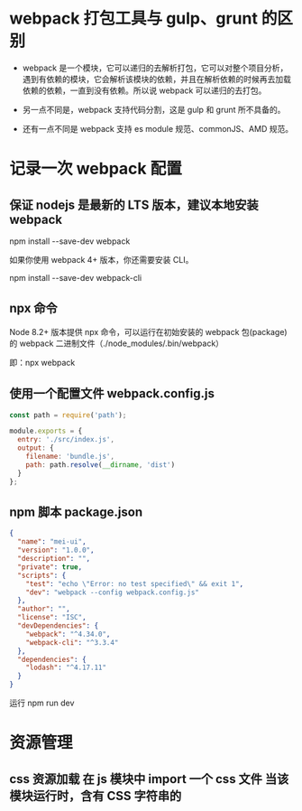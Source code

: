 # webpack 打包工具与 gulp、grunt 的区别

- webpack 是一个模块，它可以递归的去解析打包，它可以对整个项目分析，遇到有依赖的模块，它会解析该模块的依赖，并且在解析依赖的时候再去加载依赖的依赖，一直到没有依赖。所以说 webpack 可以递归的去打包。

- 另一点不同是，webpack 支持代码分割，这是 gulp 和 grunt 所不具备的。

- 还有一点不同是 webpack 支持 es module 规范、commonJS、AMD 规范。

# 记录一次 webpack 配置

## 保证 nodejs 是最新的 LTS 版本，建议本地安装 webpack

npm install --save-dev webpack

如果你使用 webpack 4+ 版本，你还需要安装 CLI。

npm install --save-dev webpack-cli

## npx 命令

Node 8.2+ 版本提供 npx 命令，可以运行在初始安装的 webpack 包(package)的 webpack 二进制文件（./node_modules/.bin/webpack）

即：npx webpack

## 使用一个配置文件 webpack.config.js

```webpack.config.js
const path = require('path');

module.exports = {
  entry: './src/index.js',
  output: {
    filename: 'bundle.js',
    path: path.resolve(__dirname, 'dist')
  }
};
```

## npm 脚本 package.json

```package.json
{
  "name": "mei-ui",
  "version": "1.0.0",
  "description": "",
  "private": true,
  "scripts": {
    "test": "echo \"Error: no test specified\" && exit 1",
    "dev": "webpack --config webpack.config.js"
  },
  "author": "",
  "license": "ISC",
  "devDependencies": {
    "webpack": "^4.34.0",
    "webpack-cli": "^3.3.4"
  },
  "dependencies": {
    "lodash": "^4.17.11"
  }
}
```

运行 npm run dev

# 资源管理

## css 资源加载 在 js 模块中 import 一个 css 文件 当该模块运行时，含有 CSS 字符串的 <style> 标签，将被插入到 html 文件的 <head> 中。

npm install --save-dev style-loader css-loader

```webpack.config.js
module: {
        rules: [{
            test: /\.css$/,
            use: [
                "style-loader",
                "css-loader"
            ]
        }]
    }
```

## 图片资源加载

npm install --save-dev file-loader

## 字体资源加载

npm install --save-dev file-loader

# 输出管理

## HtmlWebpackPlugin 插件来 创建/dist index.html 并自动加载 js 文件

npm install --save-dev html-webpack-plugin

## clean-webpack-plugin 清理 /dist 无用的文件夹

npm install clean-webpack-plugin --save-dev

```webpack.config.js
const HtmlWebpackPlugin = require('html-webpack-plugin');

plugins: [
        // 生成 /dist index.html 并自动加载output js 文件
        new HtmlWebpackPlugin({
            title: "Output Management"
        }),
        // 清理 /dist无用文件夹
        new CleanWebpackPlugin(),
    ]
```

# 开发

## 使用 source map 追踪错误和警告

开发与生产环境有所不同，谨慎使用。[source-map 介绍](https://www.webpackjs.com/configuration/devtool/)

```webpack.config.js
devtool: 'inline-source-map'
```

## webpack-dev-server 提供一个简单的 web 服务器 自动编译代码+自动刷新浏览器

npm install --save-dev webpack-dev-server

```webpack.config.js
    devServer: {
        contentBase: "./dist"
    }
```

# 模块热替换 无刷新页面，更新模块 loader 使得模块热替换变得简单

```webpack.config.js
const webpack = require('webpack');
devServer: {
      contentBase: './dist',
     hot: true
    },
plugins: [
      new CleanWebpackPlugin(['dist']),
      new HtmlWebpackPlugin({
        title: 'Hot Module Replacement'
      }),
     new webpack.NamedModulesPlugin(),
     new webpack.HotModuleReplacementPlugin()
    ],
```

# 开发和生产环境配置，拆分为 webpack.base.config.js & webpack.dev.config.js & webpack.prod.config.js

## 使用 webpack-merge 合并配置文件

npm install --save-dev webpack-merge

## 指定环境

```webpck.prod.config.js
const webpack = require('webpack');
new webpack.DefinePlugin({
      'process.env.NODE_ENV': JSON.stringify('production')
     })
```

# 代码分离

## 通过入口起点[entry]分离代码

## CommonsChunkPlugin 插件，是一个可选的用于建立一个独立文件(又称作 chunk)的功能，这个文件包括多个入口 chunk 的公共模块。

## 拆分公共模块，第一次加载时缓存至浏览器缓存中

## 使用 webpack 构建有三种主要代码类型

- 你或你的团队源代码 (app.js)
- 你的源码会依赖的任何第三方的 library 或“vendor” (vendor)
- webapck 的 runtime 和 manifest, 管理所有模块的交互

## runtime

runtime，以及伴随的 manifest 数据，主要是指：在浏览器运行过程中，webpack 用来连接模块化应用程序所需的所有代码。它包含：在模块交互时，连接模块所需的加载和解析逻辑。包括：已经加载到浏览器中的连接模块逻辑，以及尚未加载模块的延迟加载逻辑。

## manifest

在你的应用程序中，形如 index.html 文件、一些 bundle 和各种资源，都必须以某种方式加载和链接到应用程序，一旦被加载到浏览器中。在经过打包、压缩、为延迟加载而拆分为细小的 chunk 这些 webpack 优化 之后，你精心安排的 /src 目录的文件结构都已经不再存在。所以 webpack 如何管理所有所需模块之间的交互呢？这就是 manifest 数据用途的由来……

当 compiler 开始执行、解析和映射应用程序时，它会保留所有模块的详细要点。这个数据集合称为 "manifest"，当完成打包并发送到浏览器时，runtime 会通过 manifest 来解析和加载模块。无论你选择哪种 模块语法，那些 import 或 require 语句现在都已经转换为 **webpack_require** 方法，此方法指向模块标识符(module identifier)。通过使用 manifest 中的数据，runtime 将能够检索这些标识符，找出每个标识符背后对应的模块。

## 多入口-将多个入口 chunk 的公共模块提取为一个单独 chunk

```webpack.prod.config.js
const webpack = require("webpack");
// 分离
entry: {
      index: './src/index.js',
      another: './src/another-module.js'
}

// 防止代码重复
new webpack.optimize.CommonsChunkPlugin({
  name: 'common' // 指定公共 bundle 的名称
})
```

## 使用 import("xxxx") 动态导入时的动态代码拆分

```webpack.prod.config.js
output: {
  chunkFilename: "[name].bundle.js"
}
```

# 懒加载

继续上文动态加载，当与用户第一次交互时（如 click） 才加载模块。

```xxx.js
user.onclick = (e) => import(/* webpackChunkName: "print" */ 'xxx.js').then (module => {
  var test = module.default;
  test();
})
```

[vue 实现懒加载](https://alexjover.com/blog/lazy-load-in-vue-using-webpack-s-code-splitting/)

# 缓存

[缓存](https://searchstorage.techtarget.com/definition/cache)

[浏览器缓存机制](https://juejin.im/entry/5ad86c16f265da505a77dca4)

通过配置使服务器文件发生变化时，浏览器不使用缓存.代码拆分为 "vendor" 、"manifest"、"app"

- keep module.id stable when vendor modules does not change

- 注意，引入顺序在这里很重要。CommonsChunkPlugin 的 'vendor' 实例，必须在 'manifest' 实例之前引入。

```webpack.prod.config.js

const webpack = require('webpack');

entry: {
  app: "./src/index.js",
  filename: "[name].[chunkhash].js",
  chunkFilename: "[id].[chunkhash].js"
}

plugins: [
  new webpack.HashedModuleIdsPlugin(),
  new webpack.optimize.CommonsChunkPlugin({
      name: 'vendor',
      minChunks (module) {
        // any required modules inside node_modules are extracted to vendor
        return (
          module.resource &&
          /\.js$/.test(module.resource) &&
          module.resource.indexOf(
            path.join(__dirname, '../node_modules')
          ) === 0
        )
      }
    }),
    // generate rutime module manifest file
    new webpack.optimize.CommonsChunkPlugin({
      name: 'manifest',
      minChunks: Infinity
    }),

    // 一个 chunk 的多个子 chunk 会有公共的依赖,可以将这些公共模块移入父 chunk。
    new webpack.optimize.CommonsChunkPlugin({
      name: 'app',
      async: 'vendor-async',
      children: true,
      minChunks: 3
    }),
]
```

## 由于浏览器缓存，当部署新版本而没有更新资源文件名，浏览器可能会认为没有更新，就会使用它的缓存版本。

## 通过必要的配置，以确保 webpack 编译生成的文件能够被客户端缓存，而在文件内容变化后，能够请求到新的文件。

```

```
